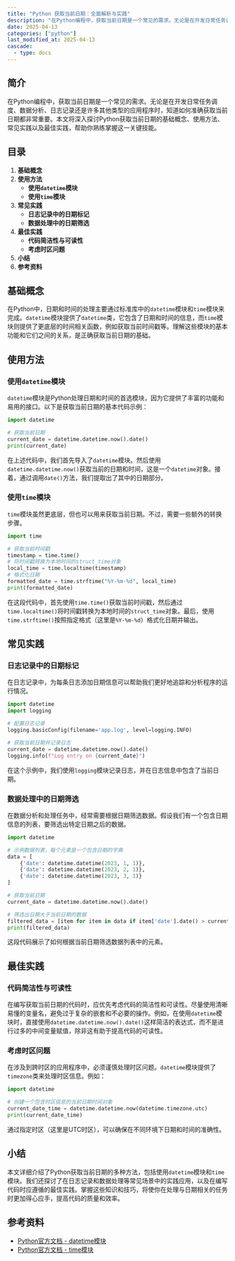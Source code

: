 ```yaml
---
title: "Python 获取当前日期：全面解析与实践"
description: "在Python编程中，获取当前日期是一个常见的需求。无论是在开发日常任务调度、数据分析、日志记录还是许多其他类型的应用程序时，知道如何准确获取当前日期都非常重要。本文将深入探讨Python获取当前日期的基础概念、使用方法、常见实践以及最佳实践，帮助你熟练掌握这一关键技能。"
date: 2025-04-13
categories: ["python"]
last_modified_at: 2025-04-13
cascade:
  - type: docs
---
```



## 简介
在Python编程中，获取当前日期是一个常见的需求。无论是在开发日常任务调度、数据分析、日志记录还是许多其他类型的应用程序时，知道如何准确获取当前日期都非常重要。本文将深入探讨Python获取当前日期的基础概念、使用方法、常见实践以及最佳实践，帮助你熟练掌握这一关键技能。

<!-- more -->
## 目录
1. **基础概念**
2. **使用方法**
    - **使用`datetime`模块**
    - **使用`time`模块**
3. **常见实践**
    - **日志记录中的日期标记**
    - **数据处理中的日期筛选**
4. **最佳实践**
    - **代码简洁性与可读性**
    - **考虑时区问题**
5. **小结**
6. **参考资料**

## 基础概念
在Python中，日期和时间的处理主要通过标准库中的`datetime`模块和`time`模块来完成。`datetime`模块提供了`datetime`类，它包含了日期和时间的信息，而`time`模块则提供了更底层的时间相关函数，例如获取当前时间戳等。理解这些模块的基本功能和它们之间的关系，是正确获取当前日期的基础。

## 使用方法
### 使用`datetime`模块
`datetime`模块是Python处理日期和时间的首选模块，因为它提供了丰富的功能和易用的接口。以下是获取当前日期的基本代码示例：

```python
import datetime

# 获取当前日期
current_date = datetime.datetime.now().date()
print(current_date)
```

在上述代码中，我们首先导入了`datetime`模块。然后使用`datetime.datetime.now()`获取当前的日期和时间，这是一个`datetime`对象。接着，通过调用`date()`方法，我们提取出了其中的日期部分。

### 使用`time`模块
`time`模块虽然更底层，但也可以用来获取当前日期。不过，需要一些额外的转换步骤。

```python
import time

# 获取当前时间戳
timestamp = time.time()
# 将时间戳转换为本地时间的struct_time对象
local_time = time.localtime(timestamp)
# 格式化日期
formatted_date = time.strftime("%Y-%m-%d", local_time)
print(formatted_date)
```

在这段代码中，首先使用`time.time()`获取当前时间戳，然后通过`time.localtime()`将时间戳转换为本地时间的`struct_time`对象。最后，使用`time.strftime()`按照指定格式（这里是`%Y-%m-%d`）格式化日期并输出。

## 常见实践
### 日志记录中的日期标记
在日志记录中，为每条日志添加日期信息可以帮助我们更好地追踪和分析程序的运行情况。

```python
import datetime
import logging

# 配置日志记录
logging.basicConfig(filename='app.log', level=logging.INFO)

# 获取当前日期并记录日志
current_date = datetime.datetime.now().date()
logging.info(f"Log entry on {current_date}")
```

在这个示例中，我们使用`logging`模块记录日志，并在日志信息中包含了当前日期。

### 数据处理中的日期筛选
在数据分析和处理任务中，经常需要根据日期筛选数据。假设我们有一个包含日期信息的列表，要筛选出特定日期之后的数据。

```python
import datetime

# 示例数据列表，每个元素是一个包含日期的字典
data = [
    {'date': datetime.datetime(2023, 1, 1)},
    {'date': datetime.datetime(2023, 2, 1)},
    {'date': datetime.datetime(2023, 3, 1)}
]

# 获取当前日期
current_date = datetime.datetime.now().date()

# 筛选出日期大于当前日期的数据
filtered_data = [item for item in data if item['date'].date() > current_date]
print(filtered_data)
```

这段代码展示了如何根据当前日期筛选数据列表中的元素。

## 最佳实践
### 代码简洁性与可读性
在编写获取当前日期的代码时，应优先考虑代码的简洁性和可读性。尽量使用清晰易懂的变量名，避免过于复杂的嵌套和不必要的操作。例如，在使用`datetime`模块时，直接使用`datetime.datetime.now().date()`这样简洁的表达式，而不是进行过多的中间变量赋值，除非这有助于提高代码的可读性。

### 考虑时区问题
在涉及到跨时区的应用程序中，必须谨慎处理时区问题。`datetime`模块提供了`timezone`类来处理时区信息。例如：

```python
import datetime

# 创建一个包含时区信息的当前日期时间对象
current_date_time = datetime.datetime.now(datetime.timezone.utc)
print(current_date_time)
```

通过指定时区（这里是UTC时区），可以确保在不同环境下日期和时间的准确性。

## 小结
本文详细介绍了Python获取当前日期的多种方法，包括使用`datetime`模块和`time`模块。我们还探讨了在日志记录和数据处理等常见场景中的实践应用，以及在编写代码时应遵循的最佳实践。掌握这些知识和技巧，将使你在处理与日期相关的任务时更加得心应手，提高代码的质量和效率。

## 参考资料
- [Python官方文档 - datetime模块](https://docs.python.org/3/library/datetime.html)
- [Python官方文档 - time模块](https://docs.python.org/3/library/time.html)
